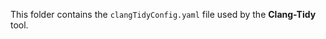 <!--
  ~ #############################################################################
  ~ Copyright (C) 2023-2024 Fabien Launay. All Rights Reserved.
  ~ Author: Fabien Launay.
  ~ Email : fabien.launay.email@gmail.com.
  ~ Source: This file is part of the "Reactor Coding Challenge 01" project Git
  ~         repository developed by Fabien Launay for Woven by Toyota.
  ~ Usage : This copyright notice may not be removed from this file.
  ~ #############################################################################
  -->

This folder contains the `clangTidyConfig.yaml` file used by the **Clang-Tidy**
tool.
